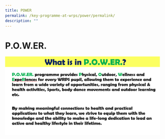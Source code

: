 ```yaml
---
title: POWER
permalink: /key-programme-at-wrps/power/permalink/
description: ""
---
```

P.O.W.ER.
=========
![](/images/power1.png)
